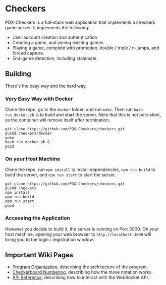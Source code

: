 # Checkers

PDX-Checkers is a full-stack web application that implements a checkers game
server. It implements the following:

* User account creation and authentication.
* Creating a game, and joining existing games.
* Playing a game, complete with promotion, double / triple / n-jumps, and
forced capture.
* End-game detection, including stalemate.

## Building

There's the easy way and the hard way.

### Very Easy Way with Docker

Clone the repo, go to the `docker` folder, and run `make`. Then run `bash
run_docker.sh &` to build and start the server. Note that this is not
persistent, as the container will remove itself after termination.

    git clone https://github.com/PDX-Checkers/checkers.git
    pushd checkers/docker
    make
    bash run_docker.sh &
    popd

### On your Host Machine

Clone the repo, run `npm install` to install dependencies, `npm run build` to
build the server, and `npm run start` to start the server.

    git clone https://github.com/PDX-Checkers/checkers.git
    pushd checkers
    npm install
    npm run build
    npm run start
    popd

### Accessing the Application

However you decide to build it, the server is running on Port 3000. On your
host machine, opening your web browser to `http://localhost:3000` will bring
you to the login / registration window.

## Important Wiki Pages

* [Program Organization](https://github.com/PDX-Checkers/checkers/wiki/Program-Organization), 
describing the architecture of the program.
* [Checkerboard Numbering](https://github.com/PDX-Checkers/checkers/wiki/Checkerboard-Numbering), 
describing how the move notation works.
* [API Reference](https://github.com/PDX-Checkers/checkers/wiki/API-Reference),
describing how to interact with the WebSocket API.